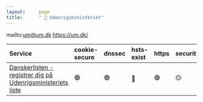 ```yaml
---
layout:     page
title:      " 🔴 Udenrigsministeriet"
---
```


mailto:um@um.dk https://um.dk/

| Service                                                                                                                                       | cookie-secure   | dnssec   | hsts-exist   | https   | security.txt   | ssl-test   |
|:----------------------------------------------------------------------------------------------------------------------------------------------|:----------------|:---------|:-------------|:--------|:---------------|:-----------|
| [Danskerlisten - registrer dig på Udenrigsministeriets liste](https://um.dk/rejse-og-ophold/rejse-til-udlandet/danskerliste_um-rejseklar-app) | 🟢               | 🟢        | 🔴            | 🟢       | 🟡              | 🟢          |


